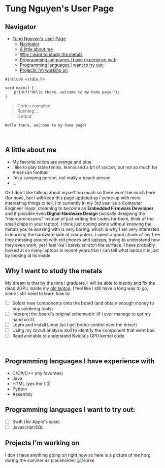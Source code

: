 <!-- Headings -->
# Tung Nguyen's User Page
## Navigator
- [Tung Nguyen's User Page](#tung-nguyens-user-page)
  - [Navigator](#navigator)
  - [A little about me](#a-little-about-me)
  - [Why I want to study the metals](#why-i-want-to-study-the-metals)
  - [Programming languages I have experience with](#programming-languages-i-have-experience-with)
  - [Programming languages I want to try out:](#programming-languages-i-want-to-try-out)
  - [Projects I'm working on](#projects-im-working-on)
&nbsp;
&nbsp;

```
#include <stdio.h>

void main() {
    printf("Hello there, welcome to my home page!");
}
```
> Codes compiled\
Running...\
Output:
```
Hello there, welcome to my home page!
```
&nbsp;
## A little about me
- My favorite colors are orange and blue
- I like to play table tennis, tennis and a bit of soccer, but not so much for American football
- I'm a camping person, not really a beach person
- ...

Ok I don't like talking about myself too much so there won't be much here (for now), but I will keep this page updated as I come up with more interesting things to tell. I'm currently in my 3rd year as a Computer Engineer major, dreaming to become an **Embedded Firmware Developer**, and if possible even **Digital Hardware Design** (actually designing the "microprocessors" instead of just writing the codes for them, think of the small chips in your laptop). I think just coding alone without knowing the metals you're working with is very boring, which is why I am very interested in learning the hardware side of computers. I spent a good chunk of my free time messing around with old phones and laptops, trying to understand how they even work, yet I feel like I barely scratch the surface. I have probably looked at so many laptops in recent years that I can tell what laptop it is just by looking at its inside.
&nbsp;
## Why I want to study the metals
My dream is that by the time I graduate, I will be able to identiy and fix the dead dGPU inside my [old laptop](https://www.google.com/url?sa=i&url=https%3A%2F%2Flaptopmedia.com%2Flaptop-specs%2Fdell-g5-15-5587-4%2F&psig=AOvVaw32-KgJqN8ZxjMtJVBY7iXe&ust=1664845801459000&source=images&cd=vfe&ved=0CAwQjRxqFwoTCPj464XwwvoCFQAAAAAdAAAAABAE). I feel like I still have a long way to go, since I still need to learn how to:

- [ ] Solder new components onto the board (and obtain enough money to buy soldering tools)
- [ ] Interpret the board's original schemantic (if I ever manage to get my hand on it)
- [ ] Learn and install Linux (so I get better control over the driver)
- [ ] Using my circuit analysis skill to identify the component that went bad
- [ ] Read and able to understand Nvidia's GPU kernel code

&nbsp;
## Programming languages I have experience with
- C/C#/C++ (my favorites)
- Java
- HTML (yes the 1.0)
- Python
- Assembly
&nbsp;

## Programming languages I want to try out:
- [ ] Swift (for Apple's sake)
- [ ] Javascript/SQL
&nbsp;

## Projects I'm working on
I don't have anything going on right now so here is a picture of me horg during the summer as placeholder:
![Horse](Horse.HEIC)
